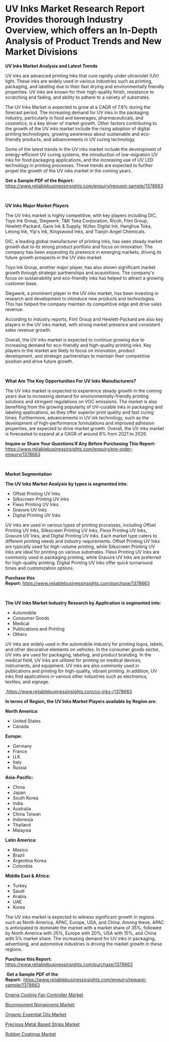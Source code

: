<p><h1>UV Inks Market Research Report Provides thorough Industry Overview, which offers an In-Depth Analysis of Product Trends and New Market Divisions</h1></p><p><strong>UV Inks Market Analysis and Latest Trends</strong></p>
<p><p>UV inks are advanced printing inks that cure rapidly under ultraviolet (UV) light. These inks are widely used in various industries such as printing, packaging, and labeling due to their fast drying and environmentally friendly properties. UV inks are known for their high-quality finish, resistance to scratching and fading, and ability to adhere to a variety of substrates.</p><p>The UV Inks Market is expected to grow at a CAGR of 7.8% during the forecast period. The increasing demand for UV inks in the packaging industry, particularly in food and beverages, pharmaceuticals, and cosmetics, is a key driver of market growth. Other factors contributing to the growth of the UV inks market include the rising adoption of digital printing technologies, growing awareness about sustainable and eco-friendly products, and advancements in UV curing technology.</p><p>Some of the latest trends in the UV inks market include the development of energy-efficient UV curing systems, the introduction of low-migration UV inks for food packaging applications, and the increasing use of UV LED technology in printing processes. These trends are expected to further propel the growth of the UV inks market in the coming years.</p></p>
<p><strong>Get a Sample PDF of the Report:&nbsp;</strong> <a href="https://www.reliablebusinessinsights.com/enquiry/request-sample/1378663">https://www.reliablebusinessinsights.com/enquiry/request-sample/1378663</a></p>
<p>&nbsp;</p>
<p><strong>UV Inks Major Market Players</strong></p>
<p><p>The UV Inks market is highly competitive, with key players including DIC, Toyo Ink Group, Siegwerk, T&K Toka Corporation, Ricoh, Flint Group, Hewlett-Packard, Gans Ink & Supply, NUtec Digital Ink, Hanghua Toka, Letong Ink, Yip's Ink, Kingswood Inks, and Tianjin Angel Chemicals.</p><p>DIC, a leading global manufacturer of printing inks, has seen steady market growth due to its strong product portfolio and focus on innovation. The company has been expanding its presence in emerging markets, driving its future growth prospects in the UV inks market.</p><p>Toyo Ink Group, another major player, has also shown significant market growth through strategic partnerships and acquisitions. The company's focus on sustainability and eco-friendly inks has helped to attract a growing customer base.</p><p>Siegwerk, a prominent player in the UV inks market, has been investing in research and development to introduce new products and technologies. This has helped the company maintain its competitive edge and drive sales revenue.</p><p>According to industry reports, Flint Group and Hewlett-Packard are also key players in the UV inks market, with strong market presence and consistent sales revenue growth.</p><p>Overall, the UV inks market is expected to continue growing due to increasing demand for eco-friendly and high-quality printing inks. Key players in the market are likely to focus on innovation, product development, and strategic partnerships to maintain their competitive position and drive future growth.</p></p>
<p>&nbsp;</p>
<p><strong>What Are The Key Opportunities For UV Inks Manufacturers?</strong></p>
<p><p>The UV inks market is expected to experience steady growth in the coming years due to increasing demand for environmentally-friendly printing solutions and stringent regulations on VOC emissions. The market is also benefiting from the growing popularity of UV-curable inks in packaging and labeling applications, as they offer superior print quality and fast curing times. Furthermore, advancements in UV ink technology, such as the development of high-performance formulations and improved adhesion properties, are expected to drive market growth. Overall, the UV inks market is forecasted to expand at a CAGR of around 8% from 2021 to 2026.</p></p>
<p><strong>Inquire or Share Your Questions If Any Before Purchasing This Report:</strong> <a href="https://www.reliablebusinessinsights.com/enquiry/pre-order-enquiry/1378663">https://www.reliablebusinessinsights.com/enquiry/pre-order-enquiry/1378663</a></p>
<p>&nbsp;</p>
<p><strong>Market Segmentation</strong></p>
<p><strong>The UV Inks Market Analysis by types is segmented into:</strong></p>
<p><ul><li>Offset Printing UV Inks</li><li>Silkscreen Printing UV Inks</li><li>Flexo Printing UV Inks</li><li>Gravure UV Inks</li><li>Digital Printing UV Inks</li></ul></p>
<p><p>UV inks are used in various types of printing processes, including Offset Printing UV Inks, Silkscreen Printing UV Inks, Flexo Printing UV Inks, Gravure UV Inks, and Digital Printing UV Inks. Each market type caters to different printing needs and industry requirements. Offset Printing UV Inks are typically used for high-volume printing, while Silkscreen Printing UV Inks are ideal for printing on various substrates. Flexo Printing UV Inks are commonly used in packaging printing, while Gravure UV Inks are preferred for high-quality printing. Digital Printing UV Inks offer quick turnaround times and customization options.</p></p>
<p><strong>Purchase this Report:&nbsp;</strong><a href="https://www.reliablebusinessinsights.com/purchase/1378663">https://www.reliablebusinessinsights.com/purchase/1378663</a></p>
<p>&nbsp;</p>
<p><strong>The UV Inks Market Industry Research by Application is segmented into:</strong></p>
<p><ul><li>Automobile</li><li>Consumer Goods</li><li>Medical</li><li>Publications and Printing</li><li>Others</li></ul></p>
<p><p>UV inks are widely used in the automobile industry for printing logos, labels, and other decorative elements on vehicles. In the consumer goods sector, UV inks are used for packaging, labeling, and product branding. In the medical field, UV inks are utilized for printing on medical devices, instruments, and equipment. UV inks are also commonly used in publications and printing for high-quality, vibrant printing. In addition, UV inks find applications in various other industries such as electronics, textiles, and signage.</p></p>
<p><a href="https://www.reliablebusinessinsights.com/uv-inks-r1378663">&nbsp;https://www.reliablebusinessinsights.com/uv-inks-r1378663</a></p>
<p><strong>In terms of Region, the UV Inks Market Players available by Region are:</strong></p>
<p>
    <p> <strong> North America: </strong>
        <ul>
            <li>United States</li>
            <li>Canada</li>
        </ul>
        </p> 
    <p> <strong> Europe: </strong>
        <ul>
            <li>Germany</li>
            <li>France</li>
            <li>U.K.</li>
            <li>Italy</li>
            <li>Russia</li>
        </ul>
        </p> 
    <p> <strong> Asia-Pacific: </strong>
        <ul>
            <li>China</li>
            <li>Japan</li>
            <li>South Korea</li>
            <li>India</li>
            <li>Australia</li>
            <li>China Taiwan</li>
            <li>Indonesia</li>
            <li>Thailand</li>
            <li>Malaysia</li>
        </ul>
        </p> 
    <p> <strong> Latin America: </strong>
        <ul>
            <li>Mexico</li>
            <li>Brazil</li>
            <li>Argentina Korea</li>
            <li>Colombia</li>
        </ul>
        </p> 
    <p> <strong> Middle East & Africa: </strong>
        <ul>
            <li>Turkey</li>
            <li>Saudi</li>
            <li>Arabia</li>
            <li>UAE</li>
            <li>Korea</li>
        </ul>
    </p>
    </p>
<p><p>The UV inks market is expected to witness significant growth in regions such as North America, APAC, Europe, USA, and China. Among these, APAC is anticipated to dominate the market with a market share of 35%, followed by North America with 25%, Europe with 20%, USA with 15%, and China with 5% market share. The increasing demand for UV inks in packaging, advertising, and automotive industries is driving the market growth in these regions.</p></p>
<p><strong>Purchase this Report: </strong><a href="https://www.reliablebusinessinsights.com/purchase/1378663">https://www.reliablebusinessinsights.com/purchase/1378663</a></p>
<p>&nbsp;<strong>Get a Sample PDF of the Report:&nbsp;&nbsp;</strong><a href="https://www.reliablebusinessinsights.com/enquiry/request-sample/1378663">https://www.reliablebusinessinsights.com/enquiry/request-sample/1378663</a></p>
<p><strong></strong></p>
<p><p><a href="https://github.com/ranaacryptoaddmin/Market-Research-Report-List-1/blob/main/engine-cooling-fan-controller-market.md">Engine Cooling Fan Controller Market</a></p><p><a href="https://medium.com/@acqwoncopeland76/deep-dive-into-the-bicomponent-nonwovens-market-itstrends-market-segmentation-and-competitive-aad416dc9b4b">Bicomponent Nonwovens Market</a></p><p><a href="https://www.linkedin.com/pulse/global-organic-essential-oils-market-status-2024-2031-forecast-ff0ac">Organic Essential Oils Market</a></p><p><a href="https://github.com/RoccoManning/Market-Research-Report-List-6/blob/main/precious-metal-based-strips-market.md">Precious Metal Based Strips Market</a></p><p><a href="https://www.linkedin.com/pulse/rubber-coatings-market-share-analysis-growth-trends-forecasts-stflc">Rubber Coatings Market</a></p></p>